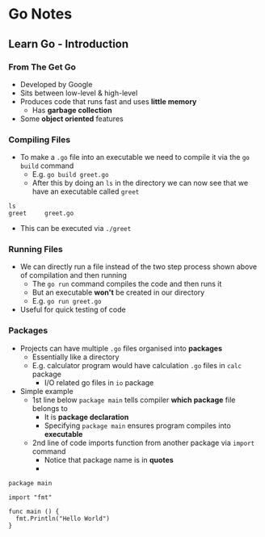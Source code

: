 # Go Notes

## Learn Go - Introduction

### From The Get Go
* Developed by Google
* Sits between low-level & high-level
* Produces code that runs fast and uses **little memory**
    * Has **garbage collection**
* Some **object oriented** features

### Compiling Files
* To make a `.go` file into an executable we need to compile it via the `go build` command
    * E.g. `go build greet.go`
    * After this by doing an `ls` in the directory we can now see that we have an executable called `greet`
```
ls
greet     greet.go
```
* This can be executed via `./greet`

### Running Files
* We can directly run a file instead of the two step process shown above of compilation and then running
    * The `go run` command compiles the code and then runs it
    * But an executable **won't** be created in our directory
    * E.g. `go run greet.go`
* Useful for quick testing of code

### Packages
* Projects can have multiple `.go` files organised into **packages**
  * Essentially like a directory
  * E.g. calculator program would have calculation `.go` files in `calc` package
    *  I/O related go files in `io` package
* Simple example
  * 1st line below `package main` tells compiler **which package** file belongs to
    * It is **package declaration**
    * Specifying `package main` ensures program compiles into **executable**
  * 2nd line of code imports function from another package via `import` command
    * Notice that package name is in **quotes**
    * 
```
package main 

import "fmt" 

func main () {
  fmt.Println("Hello World") 
}

```